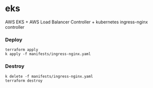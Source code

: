 # eks

AWS EKS  + AWS Load Balancer Controller + kubernetes ingress-nginx controller


### Deploy
```
terraform apply
k apply -f manifests/ingress-nginx.yaml
```

### Destroy
```
k delete -f manifests/ingress-nginx.yaml
terraform destroy
```